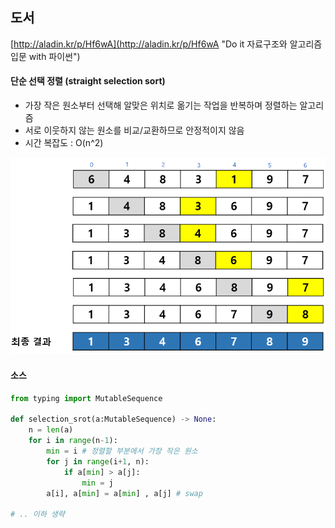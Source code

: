 ## 도서

[http://aladin.kr/p/Hf6wA](http://aladin.kr/p/Hf6wA "Do it 자료구조와 알고리즘 입문 with 파이썬")

#### 단순 선택 정렬 (straight selection sort)
- 가장 작은 원소부터 선택해 알맞은 위치로 옮기는 작업을 반복하며 정렬하는 알고리즘 
- 서로 이웃하지 않는 원소를 비교/교환하므로 안정적이지 않음 
- 시간 복잡도 : O(n^2)

![Alt text](/images/sort/선택정렬.png) 

#### 소스 
```python 
from typing import MutableSequence

def selection_srot(a:MutableSequence) -> None:
    n = len(a)
    for i in range(n-1):
        min = i # 정렬할 부분에서 가장 작은 원소 
        for j in range(i+1, n):
            if a[min] > a[j]:
                min = j 
        a[i], a[min] = a[min] , a[j] # swap

# .. 이하 생략 
```
